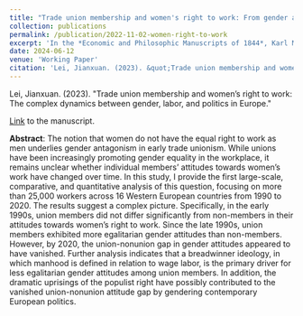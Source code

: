 ```yaml
---
title: "Trade union membership and women's right to work: From gender antagonism to inclusive solidarity"
collection: publications
permalink: /publication/2022-11-02-women-right-to-work
excerpt: 'In the *Economic and Philosophic Manuscripts of 1844*, Karl Marx famously asserts the "estrangement of *man* from *man*" under commodity production. Given the intertwined relationship between labor and gender, this declaration may be re-phrased as the "estrangement of *man* from *woman*." Men and women are alienated from each other, because work—once an essential feature of human existence—has been construed as an exclusive sphere for men, with women being denied the equal access and right to work. It is this narrowed and masculinized understanding of work that has catalyzed gender antagonism in early trade unionism. While trade unions as an organization have been increasingly promoting gender equality in the workplace, it remains unclear whether individual members have changed their attitudes towards women’s work over time.'
date: 2024-06-12
venue: 'Working Paper'
citation: 'Lei, Jianxuan. (2023). &quot;Trade union membership and women&rsquo;s right to work: The complex dynamics between gender, labor, and politics in Europe.&quot;' [Link](https://jianxuan-lei.github.io/files/rtw.pdf) to the manuscript.
---
```

Lei, Jianxuan. (2023). "Trade union membership and women’s right to work: The complex dynamics between gender, labor, and politics in Europe."

[Link](https://jianxuan-lei.github.io/files/rtw.pdf) to the manuscript.

**Abstract**: The notion that women do not have the equal right to work as men underlies gender antagonism in early trade unionism. While unions have been increasingly promoting gender equality in the workplace, it remains unclear whether individual members’ attitudes towards women’s work have changed over time. In this study, I provide the first large-scale, comparative, and quantitative analysis of this question, focusing on more than 25,000 workers across 16 Western European countries from 1990 to 2020. The results suggest a complex picture. Specifically, in the early 1990s, union members did not differ significantly from non-members in their attitudes towards women’s right to work. Since the late 1990s, union members exhibited more egalitarian gender attitudes than non-members. However, by 2020, the union-nonunion gap in gender attitudes appeared to have vanished. Further analysis indicates that a breadwinner ideology, in which manhood is defined in relation to wage labor, is the primary driver for less egalitarian gender attitudes among union members. In addition, the dramatic uprisings of the populist right have possibly contributed to the vanished union-nonunion attitude gap by gendering contemporary European politics.
